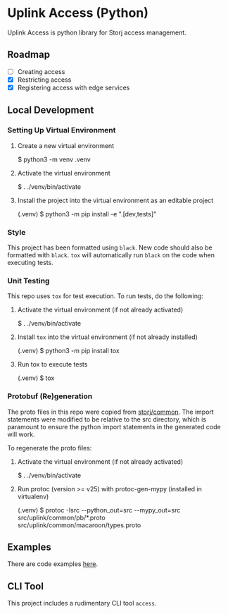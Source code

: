 # Uplink Access (Python)

Uplink Access is python library for Storj access management.

## Roadmap

- [ ] Creating access
- [X] Restricting access
- [X] Registering access with edge services

## Local Development

### Setting Up Virtual Environment

1. Create a new virtual environment

    $ python3 -m venv .venv

2. Activate the virtual environment

    $ . ./venv/bin/activate

3. Install the project into the virtual environment as an editable project

    (.venv) $ python3 -m pip install -e ".[dev,tests]"

### Style

This project has been formatted using `black`. New code should also be
formatted with `black`. `tox` will automatically run `black` on the code when
executing tests.

### Unit Testing

This repo uses `tox` for test execution. To run tests, do the following:

1. Activate the virtual environment (if not already activated)

    $ . ./venv/bin/activate

2. Install `tox` into the virtual environment (if not already installed)

    (.venv) $ python3 -m pip install tox

3. Run tox to execute tests

    (.venv) $ tox

### Protobuf (Re)generation

The proto files in this repo were copied from [storj/common](https://github.com/storj/common). The import statements were modified to be relative to the src directory, which is paramount to ensure the python import statements in the generated code will work.

To regenerate the proto files:

1. Activate the virtual environment (if not already activated)

    $ . ./venv/bin/activate

2. Run protoc (version >= v25) with protoc-gen-mypy (installed in virtualenv)

    (.venv) $ protoc -Isrc --python_out=src --mypy_out=src src/uplink/common/pb/*.proto src/uplink/common/macaroon/types.proto

## Examples

There are code examples [here](./tests/test_examples.py).

## CLI Tool

This project includes a rudimentary CLI tool `access`.
